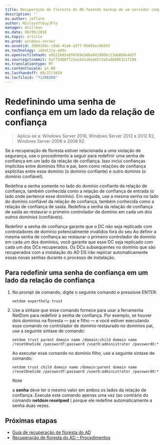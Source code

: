 ```yaml
---
title: Recuperação de floresta do AD-fazendo backup de um servidor completo
description: ''
ms.author: joflore
author: MicrosoftGuyJFlo
manager: mtillman
ms.date: 08/09/2018
ms.topic: article
ms.prod: windows-server
ms.assetid: 398918dc-c8ab-41a6-a377-95681ec0b543
ms.technology: identity-adds
ms.openlocfilehash: e9222685e8f6369e560a841990bc13ab8b0e4d37
ms.sourcegitcommit: 6aff3d88ff22ea141a6ea6572a5ad8dd6321f199
ms.translationtype: MT
ms.contentlocale: pt-BR
ms.lasthandoff: 09/27/2019
ms.locfileid: "71390260"
---
```

# <a name="resetting-a-trust-password-on-one-side-of-the-trust"></a>Redefinindo uma senha de confiança em um lado da relação de confiança  

>Aplica-se a: Windows Server 2016, Windows Server 2012 e 2012 R2, Windows Server 2008 e 2008 R2

 Se a recuperação de floresta estiver relacionada a uma violação de segurança, use o procedimento a seguir para redefinir uma senha de confiança em um lado da relação de confiança. Isso inclui confianças implícitas entre domínios filho e pai, bem como relações de confiança explícitas entre esse domínio (o domínio confiante) e outro domínio (o domínio confiável). 
  
 Redefina a senha somente no lado do domínio confiante da relação de confiança, também conhecida como a relação de confiança de entrada (o lado onde pertence esse domínio). Em seguida, use a mesma senha no lado do domínio confiável da relação de confiança, também conhecida como a relação de confiança de saída. Redefina a senha da relação de confiança de saída ao restaurar o primeiro controlador de domínio em cada um dos outros domínios (confiáveis). 
  
 Redefinir a senha de confiança garante que o DC não seja replicado com controladores de domínio potencialmente inválidos fora do seu Ao definir a mesma senha de confiança ao restaurar o primeiro controlador de domínio em cada um dos domínios, você garante que esse DC seja replicado com cada um dos DCs recuperados. Os DCs subsequentes no domínio que são recuperados com a instalação do AD DS irão replicar automaticamente essas novas senhas durante o processo de instalação. 
  
## <a name="to-reset-a-trust-password-on-one-side-of-the-trust"></a>Para redefinir uma senha de confiança em um lado da relação de confiança  
  
1. No prompt de comando, digite o seguinte comando e pressione ENTER:  

   ```  
   netdom experthelp trust  
   ```  
  
2. Use a sintaxe que esse comando fornece para usar a ferramenta NetDom para redefinir a senha de confiança.
   Por exemplo, se houver dois domínios na floresta — pai e filho — e você estiver executando esse comando no controlador de domínio restaurado no domínios pai, use a seguinte sintaxe de comando:  

   ```  
   netdom trust parent domain name /domain:child domain name /resetOneSide /passwordT:password /userO:administrator /passwordO:*  
   ```  

   Ao executar esse comando no domínio filho, use a seguinte sintaxe de comando:  

   ```  
   netdom trust child domain name /domain:parent domain name /resetOneSide /passwordT:password /userO:administrator /passwordO:*  
   ```  

   > [!NOTE]
   > a **senha** deve ter o mesmo valor em ambos os lados da relação de confiança. Execute este comando apenas uma vez (ao contrário do comando **netdom resetpwd** ) porque ele redefine automaticamente a senha duas vezes. 
  
## <a name="next-steps"></a>Próximas etapas

- [Guia de recuperação de floresta do AD](AD-Forest-Recovery-Guide.md)
- [Recuperação de floresta do AD – Procedimentos](AD-Forest-Recovery-Procedures.md)
